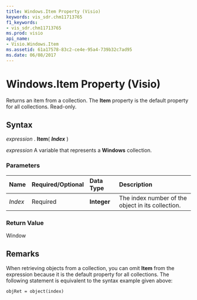 ```yaml
---
title: Windows.Item Property (Visio)
keywords: vis_sdr.chm11713765
f1_keywords:
- vis_sdr.chm11713765
ms.prod: visio
api_name:
- Visio.Windows.Item
ms.assetid: 61a17578-83c2-ce4e-95a4-739b32c7ad95
ms.date: 06/08/2017
---
```



# Windows.Item Property (Visio)

Returns an item from a collection. The **Item** property is the default property for all collections. Read-only.


## Syntax

 _expression_ . **Item**( **_Index_** )

 _expression_ A variable that represents a **Windows** collection.


### Parameters



|**Name**|**Required/Optional**|**Data Type**|**Description**|
|:-----|:-----|:-----|:-----|
| _Index_|Required| **Integer**|The index number of the object in its collection.|

### Return Value

Window


## Remarks

When retrieving objects from a collection, you can omit **Item** from the expression because it is the default property for all collections. The following statement is equivalent to the syntax example given above:


```
objRet = object(index)
```


